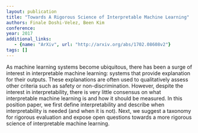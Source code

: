 ```yaml
---
layout: publication
title: "Towards A Rigorous Science of Interpretable Machine Learning"
authors: Finale Doshi-Velez, Been Kim
conference: 
year: 2017
additional_links: 
   - {name: "ArXiv", url: "http://arxiv.org/abs/1702.08608v2"}
tags: []
---
```

As machine learning systems become ubiquitous, there has been a surge of
interest in interpretable machine learning: systems that provide explanation
for their outputs. These explanations are often used to qualitatively assess
other criteria such as safety or non-discrimination. However, despite the
interest in interpretability, there is very little consensus on what
interpretable machine learning is and how it should be measured. In this
position paper, we first define interpretability and describe when
interpretability is needed (and when it is not). Next, we suggest a taxonomy
for rigorous evaluation and expose open questions towards a more rigorous
science of interpretable machine learning.